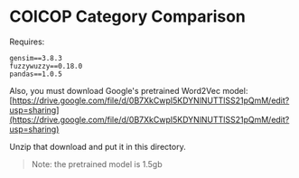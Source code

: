 # COICOP Category Comparison 

Requires:

```
gensim==3.8.3
fuzzywuzzy==0.18.0
pandas==1.0.5
```

Also, you must download Google's pretrained Word2Vec model: [https://drive.google.com/file/d/0B7XkCwpI5KDYNlNUTTlSS21pQmM/edit?usp=sharing](https://drive.google.com/file/d/0B7XkCwpI5KDYNlNUTTlSS21pQmM/edit?usp=sharing)

Unzip that download and put it in this directory. 

> Note: the pretrained model is 1.5gb